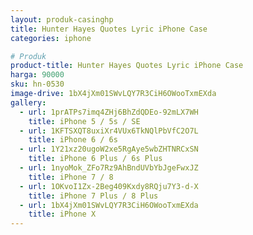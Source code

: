 ```yaml
---
layout: produk-casinghp
title: Hunter Hayes Quotes Lyric iPhone Case
categories: iphone

# Produk
product-title: Hunter Hayes Quotes Lyric iPhone Case
harga: 90000
sku: hn-0530
image-drive: 1bX4jXm01SWvLQY7R3CiH6OWooTxmEXda
gallery:
  - url: 1prATPs7imq4ZHj6BhZdQDEo-92mLX7WH
    title: iPhone 5 / 5s / SE
  - url: 1KFTSXQT8uxiXr4VUx6TkNQlPbVfC2O7L
    title: iPhone 6 / 6s
  - url: 1Y21xz20ugoW2xe5RgAye5wbZHTNRCxSN
    title: iPhone 6 Plus / 6s Plus
  - url: 1nyoMok_ZFo7Rz9AhBndUVbYbJgeFwxJZ
    title: iPhone 7 / 8
  - url: 1OKvoI1Zx-2Beg409Kxdy8RQju7Y3-d-X
    title: iPhone 7 Plus / 8 Plus
  - url: 1bX4jXm01SWvLQY7R3CiH6OWooTxmEXda
    title: iPhone X
---
```

